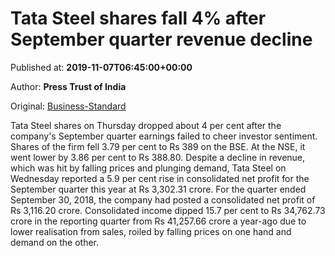 
# Tata Steel shares fall 4% after September quarter revenue decline

Published at: **2019-11-07T06:45:00+00:00**

Author: **Press Trust of India**

Original: [Business-Standard](https://www.business-standard.com/article/pti-stories/tata-steel-shares-fall-about-4-pc-after-q2-earnings-119110700441_1.html)

Tata Steel shares on Thursday dropped about 4 per cent after the company's September quarter earnings failed to cheer investor sentiment.
Shares of the firm fell 3.79 per cent to Rs 389 on the BSE.
At the NSE, it went lower by 3.86 per cent to Rs 388.80.
Despite a decline in revenue, which was hit by falling prices and plunging demand, Tata Steel on Wednesday reported a 5.9 per cent rise in consolidated net profit for the September quarter this year at Rs 3,302.31 crore.
For the quarter ended September 30, 2018, the company had posted a consolidated net profit of Rs 3,116.20 crore.
Consolidated income dipped 15.7 per cent to Rs 34,762.73 crore in the reporting quarter from Rs 41,257.66 crore a year-ago due to lower realisation from sales, roiled by falling prices on one hand and demand on the other.
